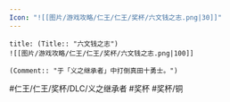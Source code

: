 ```yaml
---
Icon: "![[图片/游戏攻略/仁王/仁王/奖杯/六文钱之志.png|30]]"
---
```

```ad-common-bronze-trophy
title: (Title:: "六文钱之志")
![[图片/游戏攻略/仁王/仁王/奖杯/六文钱之志.png|100]]

(Comment:: "于「义之继承者」中打倒真田十勇士。")
```

#仁王/仁王/奖杯/DLC/义之继承者 #奖杯 #奖杯/铜
